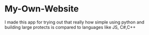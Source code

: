 # My-Own-Website


I made this app for trying out that really how simple using python and building large protects is compared to languages like JS, C#,C++ 
